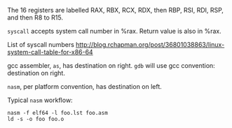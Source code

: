 The 16 registers are labelled RAX, RBX, RCX, RDX, then RBP, RSI,
RDI, RSP, and then R8 to R15.

`syscall` accepts system call number in %rax.
Return value is also in %rax.

List of syscall numbers http://blog.rchapman.org/post/36801038863/linux-system-call-table-for-x86-64

gcc assembler, `as`, has destination on right.
`gdb` will use gcc convention: destination on right.

`nasm`, per platform convention, has destination on left.

Typical `nasm` workflow:

    nasm -f elf64 -l foo.lst foo.asm
    ld -s -o foo foo.o
